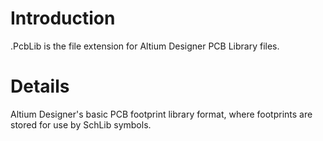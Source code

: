 # Introduction #

.PcbLib is the file extension for Altium Designer PCB Library files.


# Details #

Altium Designer's basic PCB footprint library format, where footprints are stored for use by SchLib symbols.